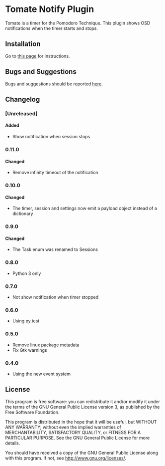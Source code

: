 Tomate Notify Plugin
====================

Tomate is a timer for the Pomodoro Technique.
This plugin shows OSD notifications when the timer starts and stops.

Installation
------------

Go to [this page](https://github.com/eliostvs/tomate-gtk) for instructions.

Bugs and Suggestions
-------------------

Bugs and suggestions should be reported [here](https://github.com/eliostvs/tomate-notify-plugin/issues).

Changelog
---------

### [Unreleased]

#### Added

- Show notification when session stops

### 0.11.0

#### Changed

- Remove infinity timeout of the notification

### 0.10.0

#### Changed

- The timer, session and settings now emit a payload object instead of a dictionary

### 0.9.0

#### Changed

- The Task enum was renamed to Sessions

### 0.8.0

- Python 3 only

### 0.7.0

- Not show notification when timer stopped

### 0.6.0

- Using py.test

### 0.5.0

- Remove linux package metadata
- Fix Gtk warnings

### 0.4.0

- Using the new event system

License
-------

This program is free software: you can redistribute it and/or modify it
under the terms of the GNU General Public License version 3, as published
by the Free Software Foundation.

This program is distributed in the hope that it will be useful, but
WITHOUT ANY WARRANTY; without even the implied warranties of
MERCHANTABILITY, SATISFACTORY QUALITY, or FITNESS FOR A PARTICULAR
PURPOSE.  See the GNU General Public License for more details.

You should have received a copy of the GNU General Public License along
with this program.  If not, see <http://www.gnu.org/licenses/>.
